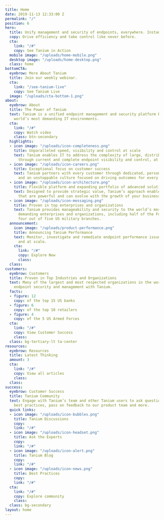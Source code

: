 ```yaml
---
title: Home
date: 2019-11-13 12:33:00 Z
permalink: "/"
position: 6
hero:
  title: Unify management and security of endpoints, everywhere. Instantly.
  copy: Drive efficiency and take control like never before.
  cta:
    link: "/#"
    copy: See Tanium in Action
  mobile image: "/uploads/home-mobile.png"
  desktop image: "/uploads/home-desktop.png"
  class: home
bottomCTA:
  eyebrow: More About Tanium
  title: Join our weekly webinar.
  cta:
    link: "/see-tanium-live"
    copy: See Tanium Live
  image: "/uploads/cta-bottom-1.png"
about:
  eyebrow: About
  title: The Power of Tanium
  text: Tanium is a unified endpoint management and security platform built for the
    world’s most demanding IT environments.
  cta:
    link: "/#"
    copy: Watch video
    class: btn-secondary
  highlights:
  - icon image: "/uploads/icon-completeness.png"
    title: Unparalleled speed, visibility and control at scale
    text: Tanium enables IT to address the complexity of large, distributed networks
      through current and complete endpoint visibility and control, at scale.
  - icon image: "/uploads/icon-careers.png"
    title: Exceptional focus on customer success
    text: Tanium partners with every customer through dedicated, personalized service
      and an unstoppable culture focused on driving outcomes for every client.
  - icon image: "/uploads/icon-architecture.png"
    title: Flexible platform and expanding portfolio of advanced solutions
    text: Designed to provide strategic value, Tanium’s approach enables product solutions
      that are powerful and can evolve with the growth of your business.
  - icon image: "/uploads/icon-messaging.png"
    title: Proven in top enterprises and organizations
    text: Tanium provides manageability and security to the world’s most technically
      demanding enterprises and organizations, including half of the Fortune 100 and
      four out of five US military branches.
  announcement:
    icon image: "/uploads/product-performance.png"
    title: Announcing Tanium Performance
    text: Monitor, investigate and remediate endpoint performance issues, quickly
      and at scale.
    cta:
      link: "/#"
      copy: Explore Now
      class: 
  class: 
customers:
  eyebrow: Customers
  title: Proven in Top Industries and Organizations
  text: Many of the largest and most respected organizations in the world re-platformed
    endpoint security and management with Tanium.
  facts:
  - figure: 12
    copy: of the top 15 US banks
  - figure: 6
    copy: of the top 10 retailers
  - figure: 4
    copy: of the 5 US Armed Forces
  cta:
    link: "/#"
    copy: View Customer Success
    class: 
  class: bg-tertiary-lt ta-center
resources:
  eyebrow: Resources
  title: Latest Thinking
  amount: 3
  cta:
    link: "/#"
    copy: View all articles
    class: 
  class: 
success:
  eyebrow: Customer Success
  title: Tanium Community
  text: Engage with Tanium’s team and other Tanium users to ask questions, learn about
    best practices, pass on feedback to our product team and more.
  quick links:
  - icon image: "/uploads/icon-bubbles.png"
    title: Tanium Discussions
    copy: 
    link: "/#"
  - icon image: "/uploads/icon-headset.png"
    title: Ask the Experts
    copy: 
    link: "/#"
  - icon image: "/uploads/icon-alert.png"
    title: Tanium Blog
    copy: 
    link: "/#"
  - icon image: "/uploads/icon-news.png"
    title: Best Practices
    copy: 
    link: "/#"
  cta:
    link: "/#"
    copy: Explore community
    class: 
  class: bg-secondary
layout: home
---
```


